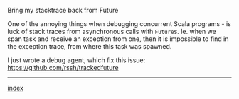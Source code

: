 
Bring my stacktrace back from Future

One of the annoying things when debugging concurrent Scala programs - is luck of stack traces from asynchronous calls 
with ```Future```s.   Ie. when we span task and receive an exception from one, then it is impossible to find in the exception trace, 
from where this task was spawned. 

  I just wrote a debug agent, which fix this issue: https://github.com/rssh/trackedfuture

----------
[index](https://github.com/rssh/notes)
